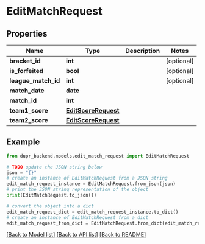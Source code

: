 # EditMatchRequest


## Properties

Name | Type | Description | Notes
------------ | ------------- | ------------- | -------------
**bracket_id** | **int** |  | [optional] 
**is_forfeited** | **bool** |  | [optional] 
**league_match_id** | **int** |  | [optional] 
**match_date** | **date** |  | 
**match_id** | **int** |  | 
**team1_score** | [**EditScoreRequest**](EditScoreRequest.md) |  | 
**team2_score** | [**EditScoreRequest**](EditScoreRequest.md) |  | 

## Example

```python
from dupr_backend.models.edit_match_request import EditMatchRequest

# TODO update the JSON string below
json = "{}"
# create an instance of EditMatchRequest from a JSON string
edit_match_request_instance = EditMatchRequest.from_json(json)
# print the JSON string representation of the object
print(EditMatchRequest.to_json())

# convert the object into a dict
edit_match_request_dict = edit_match_request_instance.to_dict()
# create an instance of EditMatchRequest from a dict
edit_match_request_from_dict = EditMatchRequest.from_dict(edit_match_request_dict)
```
[[Back to Model list]](../README.md#documentation-for-models) [[Back to API list]](../README.md#documentation-for-api-endpoints) [[Back to README]](../README.md)


